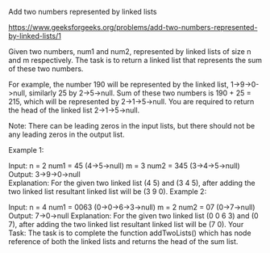 Add two numbers represented by linked lists

https://www.geeksforgeeks.org/problems/add-two-numbers-represented-by-linked-lists/1

Given two numbers, num1 and num2, represented by linked lists of size n and m respectively. The task is to return a linked list that represents the sum of these two numbers.

For example, the number 190 will be represented by the linked list, 1->9->0->null, similarly 25 by 2->5->null. Sum of these two numbers is 190 + 25 = 215, which will be represented by 2->1->5->null. You are required to return the head of the linked list 2->1->5->null.

Note: There can be leading zeros in the input lists, but there should not be any leading zeros in the output list.

Example 1:

Input:
n = 2
num1 = 45 (4->5->null)
m = 3
num2 = 345 (3->4->5->null)
Output: 
3->9->0->null  
Explanation: 
For the given two linked list (4 5) and (3 4 5), after adding the two linked list resultant linked list will be (3 9 0).
Example 2:

Input:
n = 4
num1 = 0063 (0->0->6->3->null)
m = 2
num2 = 07 (0->7->null)
Output: 
7->0->null
Explanation: 
For the given two linked list (0 0 6 3) and (0 7), after adding the two linked list resultant linked list will be (7 0).
Your Task:
The task is to complete the function addTwoLists() which has node reference of both the linked lists and returns the head of the sum list. 
